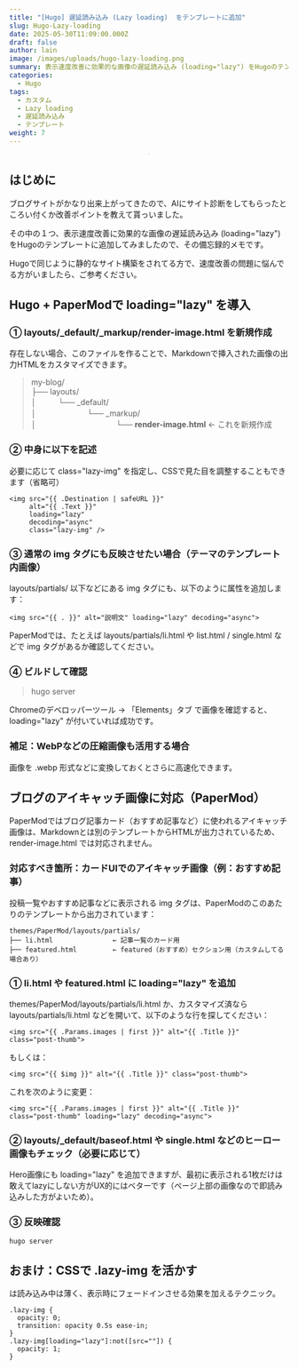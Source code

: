 ```yaml
---
title: "[Hugo] 遅延読み込み (Lazy loading)  をテンプレートに追加"
slug: Hugo-Lazy-loading
date: 2025-05-30T11:09:00.000Z
draft: false
author: lain
image: /images/uploads/hugo-lazy-loading.png
summary: 表示速度改善に効果的な画像の遅延読み込み (loading="lazy") をHugoのテンプレートに追加してみました
categories:
  - Hugo
tags:
  - カスタム
  - Lazy loading
  - 遅延読み込み
  - テンプレート
weight: 7
---
```

<center>
<img src="/images/uploads/hugo-lazy-loading.png" alt="" style="max-width:80%; height:auto; border:1px solid #ccc; border-radius:6px;" />
</center>

## はじめに

ブログサイトがかなり出来上がってきたので、AIにサイト診断をしてもらったところい付くか改善ポイントを教えて貰っいました。

その中の１つ、表示速度改善に効果的な画像の遅延読み込み (loading="lazy") をHugoのテンプレートに追加してみましたので、その備忘録的メモです。

Hugoで同じように静的なサイト構築をされてる方で、速度改善の問題に悩んでる方がいましたら、ご参考ください。

## Hugo + PaperModで loading="lazy" を導入

### ① layouts/_default/_markup/render-image.html を新規作成

存在しない場合、このファイルを作ることで、Markdownで挿入された画像の出力HTMLをカスタマイズできます。

> my-blog/<br>
> ├── layouts/<br>
> │ 　  　 └── _default/<br>
> │     　　　　　　  └── _markup/<br>
> │           　　　　　　　　　　└── **render-image.html**  ← これを新規作成<br>


### ② 中身に以下を記述
必要に応じて class="lazy-img" を指定し、CSSで見た目を調整することもできます（省略可）

```
<img src="{{ .Destination | safeURL }}"
     alt="{{ .Text }}"
     loading="lazy"
     decoding="async"
     class="lazy-img" />
```

### ③ 通常の img タグにも反映させたい場合（テーマのテンプレート内画像）

layouts/partials/ 以下などにある img タグにも、以下のように属性を追加します：

```
<img src="{{ . }}" alt="説明文" loading="lazy" decoding="async">
```
PaperModでは、たとえば layouts/partials/li.html や list.html / single.html などで img タグがあるか確認してください。

### ④ ビルドして確認

> hugo server

Chromeのデベロッパーツール → 「Elements」タブ で画像を確認すると、loading="lazy" が付いていれば成功です。

### 補足：WebPなどの圧縮画像も活用する場合

画像を .webp 形式などに変換しておくとさらに高速化できます。

## ブログのアイキャッチ画像に対応（PaperMod）

PaperModではブログ記事カード（おすすめ記事など）に使われるアイキャッチ画像は、Markdownとは別のテンプレートからHTMLが出力されているため、render-image.html では対応されません。

### 対応すべき箇所：カードUIでのアイキャッチ画像（例：おすすめ記事）

投稿一覧やおすすめ記事などに表示される img タグは、PaperModのこのあたりのテンプレートから出力されています：

```
themes/PaperMod/layouts/partials/
├── li.html               ← 記事一覧のカード用
├── featured.html         ← featured（おすすめ）セクション用（カスタムしてる場合あり）
```


### ① li.html や featured.html に loading="lazy" を追加

themes/PaperMod/layouts/partials/li.html か、カスタマイズ済なら 
layouts/partials/li.html などを開いて、以下のような行を探してください：

```
<img src="{{ .Params.images | first }}" alt="{{ .Title }}" class="post-thumb">
```
もしくは：
```
<img src="{{ $img }}" alt="{{ .Title }}" class="post-thumb">
```

これを次のように変更：

```
<img src="{{ .Params.images | first }}" alt="{{ .Title }}" class="post-thumb" loading="lazy" decoding="async">
```

### ② layouts/_default/baseof.html や single.html などのヒーロー画像もチェック（必要に応じて）

Hero画像にも loading="lazy" を追加できますが、最初に表示される1枚だけは敢えてlazyにしない方がUX的にはベターです（ページ上部の画像なので即読み込みした方がよいため）。

### ③ 反映確認

```
hugo server
```

## おまけ：CSSで .lazy-img を活かす

は読み込み中は薄く、表示時にフェードインさせる効果を加えるテクニック。

```
.lazy-img {
  opacity: 0;
  transition: opacity 0.5s ease-in;
}
.lazy-img[loading="lazy"]:not([src=""]) {
  opacity: 1;
}
```

